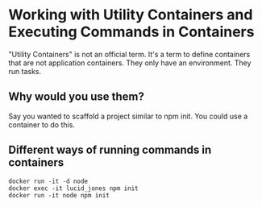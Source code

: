 # Working with Utility Containers and Executing Commands in Containers

"Utility Containers" is not an official term. It's a term to define containers that are not
application containers. They only have an environment. They run tasks.

## Why would you use them?

Say you wanted to scaffold a project similar to npm init. You could use a container to do this.

## Different ways of running commands in containers

```shell
docker run -it -d node
docker exec -it lucid_jones npm init
docker run -it node npm init
```
